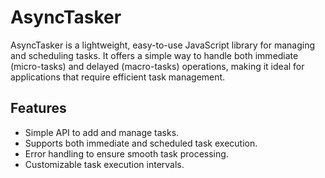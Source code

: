 # AsyncTasker

AsyncTasker is a lightweight, easy-to-use JavaScript library for managing and
scheduling tasks. It offers a simple way to handle both immediate (micro-tasks)
and delayed (macro-tasks) operations, making it ideal for applications
that require efficient task management.

## Features

- Simple API to add and manage tasks.
- Supports both immediate and scheduled task execution.
- Error handling to ensure smooth task processing.
- Customizable task execution intervals.
